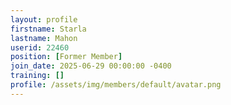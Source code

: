 ```yaml
---
layout: profile
firstname: Starla
lastname: Mahon
userid: 22460
position: [Former Member]
join_date: 2025-06-29 00:00:00 -0400
training: []
profile: /assets/img/members/default/avatar.png
---
```

